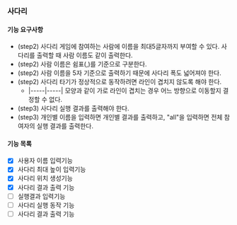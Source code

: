 ### 사다리

#### 기능 요구사항
- (step2) 사다리 게임에 참여하는 사람에 이름을 최대5글자까지 부여할 수 있다. 사다리를 출력할 때 사람 이름도 같이 출력한다.
- (step2) 사람 이름은 쉼표(,)를 기준으로 구분한다.
- (step2) 사람 이름을 5자 기준으로 출력하기 때문에 사다리 폭도 넓어져야 한다.
- (step2) 사다리 타기가 정상적으로 동작하려면 라인이 겹치지 않도록 해야 한다.
    - |-----|-----| 모양과 같이 가로 라인이 겹치는 경우 어느 방향으로 이동할지 결정할 수 없다.
- (step3) 사다리 실행 결과를 출력해야 한다.
- (step3) 개인별 이름을 입력하면 개인별 결과를 출력하고, "all"을 입력하면 전체 참여자의 실행 결과를 출력한다.


#### 기능 목록
- [x] 사용자 이름 입력기능
- [x] 사다리 최대 높이 입력기능
- [x] 사다리 위치 생성기능
- [x] 사다리 결과 출력 기능
- [ ] 실행결과 입력기능
- [ ] 사다리 실행 동작 기능
- [ ] 사다리 결과 출력 기능